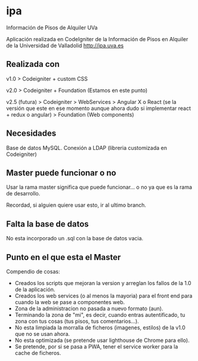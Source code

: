 # ipa
Información de Pisos de Alquiler UVa

Aplicación realizada en CodeIgniter de la Información de Pisos en Alquiler de la Universidad de Valladolid http://ipa.uva.es

## Realizada con
v1.0 > Codeigniter + custom CSS

v2.0 > Codeigniter + Foundation (Estamos en este punto)

v2.5 (futura) > Codeigniter > WebServices > Angular X o React (se la versión que este en ese momento aunque ahora dudo si implementar react + redux o angular) > Foundation (Web components)

## Necesidades
Base de datos MySQL.
Conexión a LDAP (libreria customizada en Codeigniter)

## Master puede funcionar o no
Usar la rama master significa que puede funcionar... o no ya que es la rama de desarrollo.

Recordad, si alguien quiere usar esto, ir al ultimo branch.

## Falta la base de datos

No esta incorporado un .sql con la base de datos vacia.

## Punto en el que esta el Master

Compendio de cosas:

- Creados los scripts que mejoran la version y arreglan los fallos de la 1.0 de la aplicación.
- Creados los web services (o al menos la mayoria) para el front end para cuando la web se pase a componentes web.
- Zona de la administracion no pasada a nuevo formato (aun).
- Terminando la zona de "mi", es decir, cuando entras autentificado, tu zona con tus cosas (tus pisos, tus comentarios...).
- No esta limpiada la morralla de ficheros (imagenes, estilos) de la v1.0 que no se usan ahora.
- No esta optimizada (se pretende usar lighthouse de Chrome para ello).
- Se pretende, por si se pasa a PWA, tener el service worker para la cache de ficheros.
